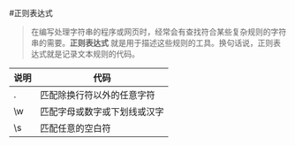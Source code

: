 #正则表达式
>在编写处理字符串的程序或网页时，经常会有查找符合某些复杂规则的字符串的需要。**正则表达式** 就是用于描述这些规则的工具。换句话说，正则表达式就是记录文本规则的代码。


说明 | 代码
------------ | ------------
. | 匹配除换行符以外的任意字符
\w | 匹配字母或数字或下划线或汉字
\s | 匹配任意的空白符
